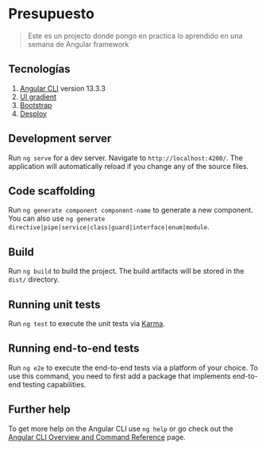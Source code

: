 # Presupuesto

> Este es un projecto donde pongo en practica lo aprendido en una semana de Angular framework

## Tecnologías

1. [Angular CLI](https://github.com/angular/angular-cli) version 13.3.3
2. [UI gradient](https://uigradients.com/)
3. [Bootstrap](https://getbootstrap.com/)
4. [Desploy](https://beamish-beijinho-cbab4f.netlify.app)

## Development server

Run `ng serve` for a dev server. Navigate to `http://localhost:4200/`. The application will automatically reload if you change any of the source files.

## Code scaffolding

Run `ng generate component component-name` to generate a new component. You can also use `ng generate directive|pipe|service|class|guard|interface|enum|module`.

## Build

Run `ng build` to build the project. The build artifacts will be stored in the `dist/` directory.

## Running unit tests

Run `ng test` to execute the unit tests via [Karma](https://karma-runner.github.io).

## Running end-to-end tests

Run `ng e2e` to execute the end-to-end tests via a platform of your choice. To use this command, you need to first add a package that implements end-to-end testing capabilities.

## Further help

To get more help on the Angular CLI use `ng help` or go check out the [Angular CLI Overview and Command Reference](https://angular.io/cli) page.
